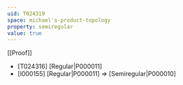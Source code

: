 ```yaml
---
uid: T024319
space: michael's-product-topology
property: semiregular
value: true
---
```

[[Proof]]

* [T024316] [Regular|P000011]
* [I000155] [Regular|P000011] => [Semiregular|P000010]

